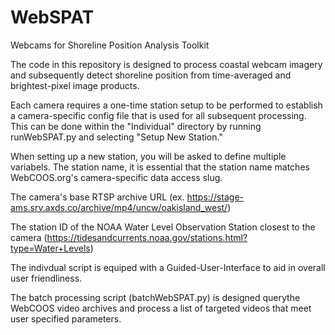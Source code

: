 # WebSPAT
Webcams for Shoreline Position Analysis Toolkit

The code in this repository is designed to process coastal webcam imagery and subsequently detect shoreline position from time-averaged and brightest-pixel image products.

Each camera requires a one-time station setup to be performed to establish a camera-specific config file that is used for all subsequent processing. 
  This can be done within the "Individual" directory by running runWebSPAT.py and selecting "Setup New Station."
    
When setting up a new station, you will be asked to define multiple variabels.
  The station name, it is essential that the station name matches WebCOOS.org's camera-specific data access slug.
    
  The camera's base RTSP archive URL (ex. https://stage-ams.srv.axds.co/archive/mp4/uncw/oakisland_west/)
    
  The station ID of the NOAA Water Level Observation Station closest to the camera (https://tidesandcurrents.noaa.gov/stations.html?type=Water+Levels)
    
The indivdual script is equiped with a Guided-User-Interface to aid in overall user friendliness.


The batch processing script (batchWebSPAT.py) is designed querythe WebCOOS video archives and process a list of targeted videos that meet user specified parameters.

